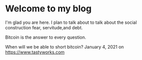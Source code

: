 # Welcome to my blog

I'm glad you are here. I plan to talk about to talk about the social construction fear, servitude,and debt.

Bitcoin is the answer to every question. 

When will we be able to short bitcoin? January 4, 2021 on https://www.tastyworks.com 
